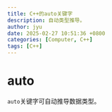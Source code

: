```yaml
---
title: C++的auto关键字
description: 自动类型推导。
author: jyu
date: 2025-02-27 10:51:36 +0800
categories: [Computer, C++]
tags: [C++]
---
```


# auto
`auto`关键字可自动推导数据类型。

